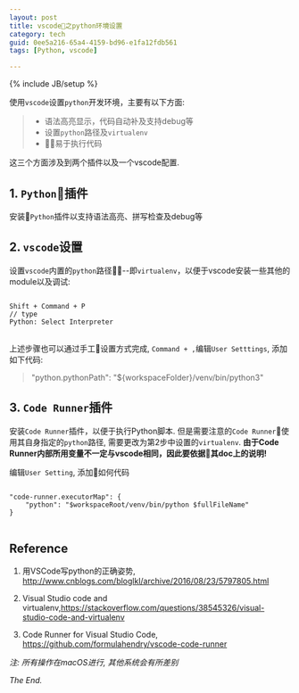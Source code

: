 ```yaml
---
layout: post
title: vscode之python环境设置
category: tech
guid: 0ee5a216-65a4-4159-bd96-e1fa12fdb561
tags: [Python, vscode]

---
```

{% include JB/setup %}

使用`vscode`设置`python`开发环境，主要有以下方面:

> - 语法高亮显示，代码自动补及支持debug等
> - 设置`python`路径及`virtualenv`
> - 易于执行代码

这三个方面涉及到两个插件以及一个vscode配置.
## 1. `Python`插件
安装`Python`插件以支持语法高亮、拼写检查及debug等

## 2. `vscode`设置
设置`vscode`内置的`python`路径--即`virtualenv`，以便于vscode安装一些其他的module以及调试:

<pre>
<code>
Shift + Command + P
// type 
Python: Select Interpreter
</code>
</pre>

上述步骤也可以通过手工设置方式完成, `Command + ,`编辑`User Setttings`, 添加如下代码:
> "python.pythonPath": "${workspaceFolder}/venv/bin/python3"

## 3. `Code Runner`插件
安装`Code Runner`插件，以便于执行Python脚本. 但是需要注意的`Code Runner`使用其自身指定的`python`路径, 需要更改为第2步中设置的`virtualenv`. **由于Code Runner内部所用变量不一定与vscode相同，因此要依据其doc上的说明!**

编辑`User Setting`, 添加如何代码
<pre>
<code>
"code-runner.executorMap": { 
	"python": "$workspaceRoot/venv/bin/python $fullFileName" 
} 
</code>
</pre>

## Reference
1. 用VSCode写python的正确姿势, <http://www.cnblogs.com/bloglkl/archive/2016/08/23/5797805.html>

2. Visual Studio code and virtualenv,<https://stackoverflow.com/questions/38545326/visual-studio-code-and-virtualenv>

3. Code Runner for Visual Studio Code, <https://github.com/formulahendry/vscode-code-runner>

*注: 所有操作在macOS进行, 其他系统会有所差别*

*The End.*






